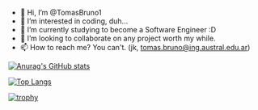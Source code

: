 - 👋 Hi, I’m @TomasBruno1
- 👀 I’m interested in coding, duh...
- 🌱 I’m currently studying to become a Software Engineer :D
- 💞️ I’m looking to collaborate on any project worth my while.
- 📫 How to reach me? You can't. (jk, tomas.bruno@ing.austral.edu.ar)

[![Anurag's GitHub stats](https://github-readme-stats.vercel.app/api?username=TomasBruno1&count_private=true&show_icons=true&theme=dracula)](https://github.com/anuraghazra/github-readme-stats)

[![Top Langs](https://github-readme-stats.vercel.app/api/top-langs/?username=TomasBruno1&theme=dracula&hide=Jupyter+Notebook&exclude_repo=PytorchQuickstart&layout=compact)](https://github.com/anuraghazra/github-readme-stats)

[![trophy](https://github-profile-trophy.vercel.app/?username=TomasBruno1&theme=onedark)](https://github.com/ryo-ma/github-profile-trophy)

<!---
TomasBruno1/TomasBruno1 is a ✨ special ✨ repository because its `README.md` (this file) appears on your GitHub profile.
You can click the Preview link to take a look at your changes.
--->
